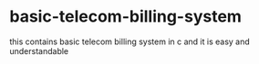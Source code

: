 # basic-telecom-billing-system
this contains basic telecom billing system in c and it is easy and understandable
